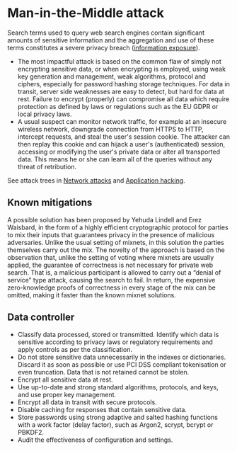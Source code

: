 # Man-in-the-Middle attack

Search terms used to query web search engines contain significant amounts of sensitive information and the aggregation and use of these terms constitutes a severe privacy breach ([information exposure](../threats/Information-exposure.md)).

* The most impactful attack is based on the common flaw of simply not encrypting sensitive data, or when encrypting is employed, using weak key generation and management, weak algorithms, protocol and ciphers, especially for password hashing storage techniques. For data in transit, server side weaknesses are easy to detect, but hard for data at rest. Failure to encrypt (properly) can compromise all data which require protection as defined by laws or regulations such as the EU GDPR or local privacy laws.
* A usual suspect can monitor network traffic, for example at an insecure wireless network, downgrade connection from HTTPS to HTTP, intercept requests, and steal the user's session cookie. The attacker can then replay this cookie and can hijack a user's (authenticated) session, accessing or modifying the user's private data or alter all transported data. This means he or she can learn all of the queries without any threat of retribution.

See attack trees in [Network attacks](https://tymyrddin.github.io/attack-trees/docs/network/README.html) and [Application hacking](https://tymyrddin.github.io/attack-trees/docs/application/README.html).

## Known mitigations

A possible solution has been proposed by Yehuda Lindell and Erez Waisbard, in the form of a highly efficient cryptographic protocol for parties to mix their inputs that guarantees privacy in the presence of malicious adversaries. Unlike the usual setting of mixnets, in this solution the parties themselves carry out the mix. The novelty of the approach is based on the observation that, unlike the setting of voting where mixnets are usually applied, the guarantee of correctness is not necessary for private web search. That is, a malicious participant is allowed to carry out a “denial of service” type attack, causing the search to fail. In return, the expensive zero-knowledge proofs of correctness in every stage of the mix can be omitted, making it faster than the known mixnet solutions.

## Data controller

* Classify data processed, stored or transmitted. Identify which data is sensitive according to privacy laws or regulatory requirements and apply controls as per the classification.
* Do not store sensitive data unnecessarily in the indexes or dictionaries. Discard it as soon as possible or use PCI DSS compliant tokenisation or even truncation. Data that is not retained cannot be stolen.
* Encrypt all sensitive data at rest.
* Use up-to-date and strong standard algorithms, protocols, and keys, and use proper key management.
* Encrypt all data in transit with secure protocols.
* Disable caching for responses that contain sensitive data.
* Store passwords using strong adaptive and salted hashing functions with a work factor (delay factor), such as Argon2, scrypt, bcrypt or PBKDF2.
* Audit the effectiveness of configuration and settings.


